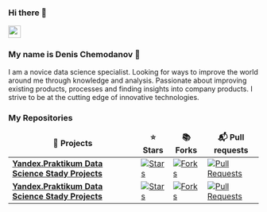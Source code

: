 ### Hi there 👋

<p><a href="www.linkedin.com/in/denis-chemodanov-7055a01b3"><img src="https://img.shields.io/badge/linkedin-%230077B5.svg?&style=for-the-badge&logo=linkedin&logoColor=white" height=25></a></p>

### My name is Denis Chemodanov :raising_hand: 
I am a novice data science specialist. Looking for ways to improve the world around me through knowledge and analysis. Passionate about improving existing products, processes and finding insights into company products. I strive to be at the cutting edge of innovative technologies.


<h3>My Repositories</h3>

<table width=100%>
  <thead align="center">
    <tr border: none;>
      <td><b>🎁 Projects</b></td>
      <td><b>⭐ Stars</b></td>
      <td><b>📚 Forks</b></td>
      <td><b>📬 Pull requests</b></td>
    </tr>
  </thead>
  <tbody>


      
</tr>	  
    <tr>
      <td><a href="https://github.com/Eselsmesse/Yandex-stady-projects"><b>Yandex.Praktikum Data Science Stady Projects</b></a></td>
      <td><a href="https://github.com/Eselsmesse/Yandex-stady-projects/stargazers"><img alt="Stars" src="https://img.shields.io/github/stars/Eselsmesse/Yandex-stady-projects?style=flat-square&labelColor=343b41"/></a></td>
      <td><a href="https://github.com/Eselsmesse/Yandex-stady-projects/network/members"><img alt="Forks" src="https://img.shields.io/github/forks/Eselsmesse/Yandex-stady-projects?style=flat-square&labelColor=343b41"/></a></td>
      <td><a href="https://github.com/Eselsmesse/Yandex-stady-projects/pulls"><img alt="Pull Requests" src="https://img.shields.io/github/issues-pr/Eselsmesse/Yandex-stady-projects?style=flat-square&labelColor=343b41"/></a></td>
    </tr>
</tr>	  
    <tr>
      <td><a href="https://github.com/Eselsmesse/Competitions-and-hackatons"><b>Yandex.Praktikum Data Science Stady Projects</b></a></td>
      <td><a href="https://github.com/Eselsmesse/Competitions-and-hackatons/stargazers"><img alt="Stars" src="https://img.shields.io/github/stars/Eselsmesse/Competitions-and-hackatons?style=flat-square&labelColor=343b41"/></a></td>
      <td><a href="https://github.com/Eselsmesse/Competitions-and-hackatons/network/members"><img alt="Forks" src="https://img.shields.io/github/forks/Eselsmesse/Competitions-and-hackatons?style=flat-square&labelColor=343b41"/></a></td>
      <td><a href="https://github.com/Eselsmesse/Competitions-and-hackatons/pulls"><img alt="Pull Requests" src="https://img.shields.io/github/issues-pr/Eselsmesse/Competitions-and-hackatons?style=flat-square&labelColor=343b41"/></a></td>
    </tr>
  </tbody>
</table>
